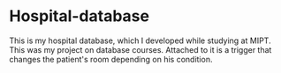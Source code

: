 # Hospital-database
This is my hospital database, which I developed while studying at MIPT. This was my project on database courses. Attached to it is a trigger that changes the patient's room depending on his condition.
